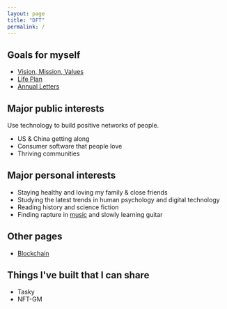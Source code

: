 ```yaml
---
layout: page
title: "DFT"
permalink: /
---
```


## Goals for myself
- [Vision, Mission, Values](https://dynalist.io/d/pz2OV8bfTjaryXAKLmREY8c1)
- [Life Plan](https://docs.google.com/spreadsheets/d/1YV1dD9vc6yEOUJNvUqFE_H3H63SICM_22eqCVEgH3mc/)
- [Annual Letters](https://tinyletter.com/tedesconotes)

## Major public interests
Use technology to build positive networks of people.
- US & China getting along
- Consumer software that people love
- Thriving communities

## Major personal interests
- Staying healthy and loving my family & close friends
- Studying the latest trends in human psychology and digital technology
- Reading history and science fiction
- Finding rapture in [music](/music.md/) and slowly learning guitar

## Other pages
- [Blockchain](/blockchain.md/)

## Things I've built that I can share
- Tasky
- NFT-GM

